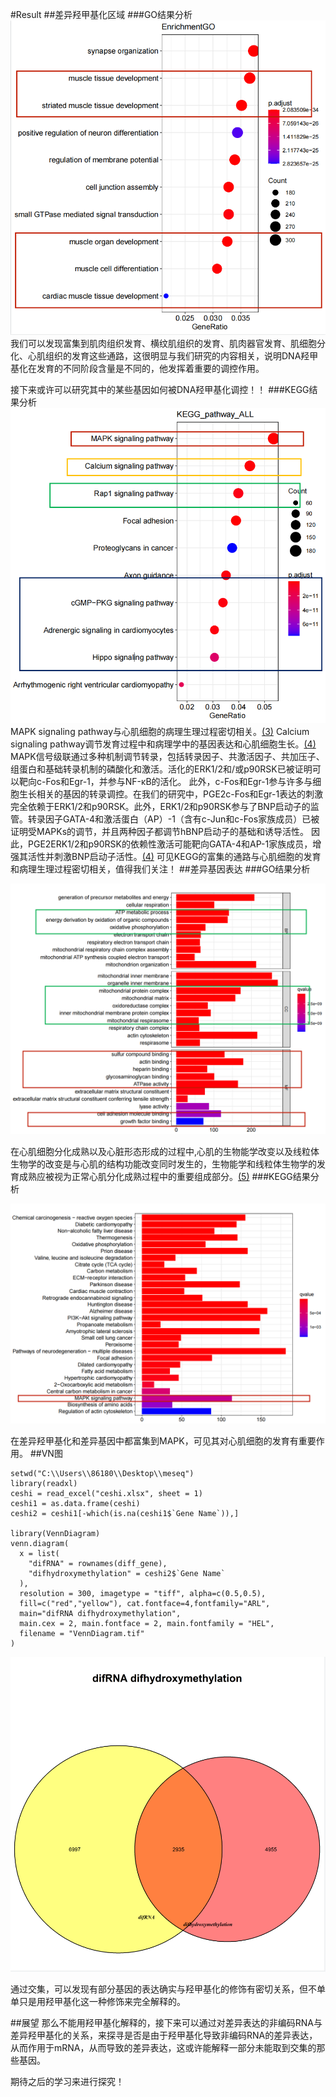 #Result
##差异羟甲基化区域
###GO结果分析
![运行结果](./img/33.png "运行结果")
我们可以发现富集到肌肉组织发育、横纹肌组织的发育、肌肉器官发育、肌细胞分化、心肌组织的发育这些通路，这很明显与我们研究的内容相关，说明DNA羟甲基化在发育的不同阶段含量是不同的，他发挥着重要的调控作用。

接下来或许可以研究其中的某些基因如何被DNA羟甲基化调控！！
###KEGG结果分析
![运行结果](./img/34.png "运行结果")
MAPK signaling pathway与心肌细胞的病理生理过程密切相关。[(3)](https://pubmed.ncbi.nlm.nih.gov/?term=%28MAPK+signaling+pathway%29+AND+%28Cardiomyocyte%29&sort=)
Calcium signaling pathway调节发育过程中和病理学中的基因表达和心肌细胞生长。[(4)](https://pubmed.ncbi.nlm.nih.gov/31308143/)
MAPK信号级联通过多种机制调节转录，包括转录因子、共激活因子、共加压子、组蛋白和基础转录机制的磷酸化和激活。活化的ERK1/2和/或p90RSK已被证明可以靶向c-Fos和Egr-1，并参与NF-κB的活化。 此外，c-Fos和Egr-1参与许多与细胞生长相关的基因的转录调控。在我们的研究中，PGE2c-Fos和Egr-1表达的刺激完全依赖于ERK1/2和p90RSK。此外，ERK1/2和p90RSK参与了BNP启动子的监管。转录因子GATA-4和激活蛋白（AP）-1（含有c-Jun和c-Fos家族成员）已被证明受MAPKs的调节，并且两种因子都调节hBNP启动子的基础和诱导活性。 因此，PGE2ERK1/2和p90RSK的依赖性激活可能靶向GATA-4和AP-1家族成员，增强其活性并刺激BNP启动子活性。[(4)](https://www.ncbi.nlm.nih.gov/pmc/articles/PMC2806144/)
可见KEGG的富集的通路与心肌细胞的发育和病理生理过程密切相关，值得我们关注！
##差异基因表达
###GO结果分析

![运行结果](./img/35.png "运行结果")

在心肌细胞分化成熟以及心脏形态形成的过程中,心肌的生物能学改变以及线粒体生物学的改变是与心肌的结构功能改变同时发生的，生物能学和线粒体生物学的发育成熟应被视为正常心肌分化成熟过程中的重要组成部分。[(5)](https://xueshu.baidu.com/usercenter/paper/show?paperid=4b5244ccecf0813bacac596b3334580c&site=xueshu_se)
###KEGG结果分析

![运行结果](./img/36.png "运行结果")

在差异羟甲基化和差异基因中都富集到MAPK，可见其对心肌细胞的发育有重要作用。
##VN图
```
setwd("C:\\Users\\86180\\Desktop\\meseq")
library(readxl)
ceshi = read_excel("ceshi.xlsx", sheet = 1)
ceshi1 = as.data.frame(ceshi)
ceshi2 = ceshi1[-which(is.na(ceshi1$`Gene Name`)),]

library(VennDiagram)
venn.diagram(
  x = list(
    "difRNA" = rownames(diff_gene),
    "difhydroxymethylation" = ceshi2$`Gene Name`
  ),
  resolution = 300, imagetype = "tiff", alpha=c(0.5,0.5),
  fill=c("red","yellow"), cat.fontface=4,fontfamily="ARL",
  main="difRNA difhydroxymethylation",
  main.cex = 2, main.fontface = 2, main.fontfamily = "HEL",
  filename = "VennDiagram.tif"
)
```

![运行结果](./img/32.png "运行结果")

通过交集，可以发现有部分基因的表达确实与羟甲基化的修饰有密切关系，但不单单只是用羟甲基化这一种修饰来完全解释的。

##展望
那么不能用羟甲基化解释的，接下来可以通过对差异表达的非编码RNA与差异羟甲基化的关系，来探寻是否是由于羟甲基化导致非编码RNA的差异表达，从而作用于mRNA，从而导致的差异表达，这或许能解释一部分未能取到交集的那些基因。

期待之后的学习来进行探究！
